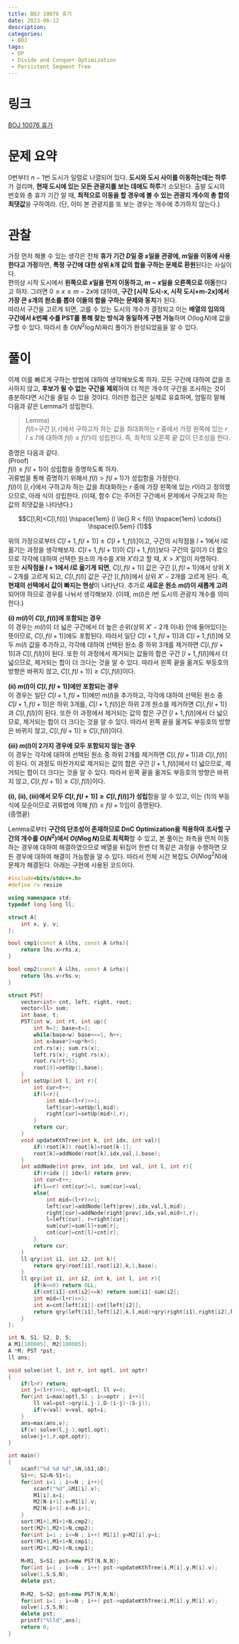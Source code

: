 ```yaml
---
title: BOJ 10076 휴가
date: 2023-06-12
description:
categories:
 - BOJ
tags:
 - DP
 - Divide and Conquer Optimization
 - Persistent Segment Tree
---
```

# 링크
[BOJ 10076 휴가](https://www.acmicpc.net/problem/10076)

# 문제 요약
0번부터 $n-1$번 도시가 일렬로 나열되어 있다. **도시와 도시 사이를 이동하는데는 하루**가 걸리며, **현재 도시에 있는 모든 관광지를 보는 데에도 하루**가 소모된다. 출발 도시의 번호와 총 휴가 기간 알 때, **최적으로 이동을 할 경우에 볼 수 있는 관광지 개수의 총 합의 최댓값**을 구하여라. (단, 이미 본 관광지를 또 보는 경우는 개수에 추가하지 않는다.)   

# 관찰
가장 먼저 해볼 수 있는 생각은 전체 **휴가 기간 $D$일 중 $s$일을 관광에, $m$일을 이동에 사용한다고 가정**하면, **특정 구간에 대한 상위 $k$개 값의 합을 구하는 문제로 환원**된다는 사실이다.   
편의상 시작 도시에서 **왼쪽으로 $x$일을 먼저 이동하고, $m-x$일을 오른쪽으로 이동**한다고 하자. 그러면 $0 \le{} x \le{} m-2x$에 대하여, **구간 [시작 도시-x, 시작 도시+m-2x]에서 가장 큰 $s$개의 원소를 뽑아 이들의 합을 구하는 문제와 동치**가 된다.   
따라서 구간을 고르게 되면, 고를 수 있는 도시의 개수가 결정되고 이는 **배열의 임의의 구간에서 $k$번째 수를 PST를 통해 찾는 방식과 동일하게 구현 가능**하며 $O(\log{N})$에 값을 구할 수 있다. 따라서 총 $O(N^2\log{N})$짜리 풀이가 완성되었음을 알 수 있다.

# 풀이
이제 이를 빠르게 구하는 방법에 대하여 생각해보도록 하자. 모든 구간에 대하여 값을 조사하지 않고, **후보가 될 수 없는 구간을 제외**하여 더 적은 개수의 구간을 조사하는 것이 충분하다면 시간을 줄일 수 있을 것이다. 이러한 접근은 실제로 유효하며, 엄밀히 말해 다음과 같은 Lemma가 성립한다.   

> Lemma)   
> $f(l)=$구간 $[l,r]$에서 구하고자 하는 값을 최대화하는 $r$ 중에서 가장 왼쪽에 있는 $r$   
> $l \le{} l'$에 대하여 $f(l) \le{} f(l')$이 성립한다. 즉, 최적의 오른쪽 끝 값이 단조성을 띈다.

증명은 다음과 같다.   
(Proof)   
$f(l) \le{} f(l+1)$이 성립함을 증명하도록 하자.   
귀류법을 통해 증명하기 위해서 $f(l)>f(l+1)$가 성립함을 가정한다.   
$f(l)$이 $[l,r]$에서 구하고자 하는 값을 최대화하는 $r$ 중에 가장 왼쪽에 있는 $r$이라고 정의했으므로, 아래 식이 성립한다. (이때, 함수 $C$는 주어진 구간에서 문제에서 구하고자 하는 값의 최댓값을 나타낸다.)   

$$C[l,R]<C[l,f(l)] \hspace{1em} (l \le{} R < f(l)) \hspace{1em} \cdots{} \hspace{0.5em} (1)$$

위의 가정으로부터 $C[l+1,f(l+1)] \ge{} C[l+1,f(l)]$이고, 구간의 시작점을 $l+1$에서 $l$로 옮기는 과정을 생각해보자. $C[l+1,f(l+1)]$이 $C[l+1,f(l)]$보다 구간의 길이가 더 짧으므로 각각에 대하여 선택한 원소의 개수를 $X$와 $X'$라고 할 때, $X>X'$임이 자명하다.   
또한 **시작점을 $l+1$에서 $l$로 옮기게 되면**, $C[l,f(l+1)]$ 값은 구간 $[l,f(l+1)]$에서 상위 $X-2$개를 고르게 되고, $C[l,f(l)]$ 값은 구간 $[l,f(l)]$에서 상위 $X'-2$개를 고르게 된다. 즉, **현재의 선택에서 값이 빠지는 현상**이 나타난다. 추가로 **새로운 원소 $m(l)$이 새롭게 고려**되어야 하므로 경우를 나눠서 생각해보자. (이때, $m(l)$은 $l$번 도시의 관광지 개수를 의미한다.)   

**(i) $m(l)$이 $C[l,f(l)]$에 포함되는 경우**   
이 경우는 $m(l)$이 더 넓은 구간에서 더 높은 순위(상위 $X'-2$개 이내) 안에 들어있다는 뜻이므로, $C[l,f(l+1)]$에도 포함된다. 따라서 일단 $C[l+1,f(l+1)]$과 $C[l+1,f(l)]$에 모두 $m(l)$ 값을 추가하고, 각각에 대하여 선택된 원소 중 하위 3개를 제거하면 $C[l,f(l+1)]$과 $C[l,f(l)]$이 된다. 또한 이 과정에서 제거되는 값들의 합은 구간 $[l+1,f(l)]$에서 더 넓으므로, 제거되는 합이 더 크다는 것을 알 수 있다. 따라서 왼쪽 끝을 옮겨도 부등호의 방향은 바뀌지 않고, $C[l,f(l+1)] \ge{} C[l,f(l)]$이다.   

**(ii) $m(l)$이 $C[l,f(l+1)]$에만 포함되는 경우**   
이 경우는 일단 $C[l+1,f(l+1)]$에만 $m(l)$을 추가하고, 각각에 대하여 선택된 원소 중 $C[l+1,f(l+1)]$은 하위 3개를, $C[l+1,f(l)]$은 하위 2개 원소를 제거하면 $C[l,f(l+1)]$과 $C[l,f(l)]$이 된다. 또한 이 과정에서 제거되는 값의 합은 구간 $[l+1,f(l)]$에서 더 넓으므로, 제거되는 합이 더 크다는 것을 알 수 있다. 따라서 왼쪽 끝을 옮겨도 부등호의 방향은 바뀌지 않고, $C[l,f(l+1)] \ge{} C[l,f(l)]$이다.   

**(iii) $m(l)$이 2가지 경우에 모두 포함되지 않는 경우**   
이 경우는 각각에 대하여 선택된 원소 중 하위 2개를 제거하면 $C[l,f(l+1)]$과 $C[l,f(l)]$이 된다. 이 과정도 마찬가지로 제거되는 값의 합은 구간 $[l+1,f(l)]$에서 더 넓으므로, 제거되는 합이 더 크다는 것을 알 수 있다. 따라서 왼쪽 끝을 옮겨도 부등호의 방향은 바뀌지 않고, $C[l,f(l+1)] \ge{} C[l,f(l)]$이다.   

**(i), (ii), (iii)에서 모두 $C[l,f(l+1)] \ge{} C[l,f(l)]$가 성립**함을 알 수 있고, 이는 $(1)$의 부등식에 모순이므로 귀류법에 의해 $f(l) \le{} f(l+1)$임이 증명된다.   
(증명끝)   

Lemma로부터 **구간의 단조성이 존재하므로 DnC Optimization을 적용하여 조사할 구간의 개수를 $O(N^2)$에서 $O(N\log{N})$으로 최적화**할 수 있고, 본 풀이는 좌측을 먼저 이동하는 경우에 대하여 해결하였으므로 배열을 뒤집어 한번 더 똑같은 과정을 수행하면 모든 경우에 대하여 해결이 가능함을 알 수 있다. 따라서 전체 시간 복잡도 $O(N\log^2{N})$에 문제가 해결된다. 아래는 구현에 사용된 코드이다.   

```cpp
#include<bits/stdc++.h>
#define rs resize

using namespace std;
typedef long long ll;

struct A{
    int x, y, v;
};

bool cmp1(const A &lhs, const A &rhs){
    return lhs.x<rhs.x;
}

bool cmp2(const A &lhs, const A &rhs){
    return lhs.v>rhs.v;
}

struct PST{
    vector<int> cnt, left, right, root;
    vector<ll> sum;
    int base, t;
    PST(int w, int rt, int up){
        int h=1; base=t=1;
        while(base<w) base<<=1, h++;
        int x=base*2+up*h+5;
        cnt.rs(x); sum.rs(x);
        left.rs(x); right.rs(x);
        root.rs(rt+5);
        root[0]=setUp(1,base);
    }
    int setUp(int l, int r){
        int cur=t++;
        if(l<r){
            int mid=(l+r)>>1;
            left[cur]=setUp(l,mid);
            right[cur]=setUp(mid+1,r);
        }
        return cur;
    }
    void updateKthTree(int k, int idx, int val){
        if(!root[k]) root[k]=root[k-1];
        root[k]=addNode(root[k],idx,val,1,base);
    }
    int addNode(int prev, int idx, int val, int l, int r){
        if(r<idx || idx<l) return prev;
        int cur=t++;
        if(l==r) cnt[cur]=1, sum[cur]=val;
        else{
            int mid=(l+r)>>1;
            left[cur]=addNode(left[prev],idx,val,l,mid);
            right[cur]=addNode(right[prev],idx,val,mid+1,r);
            l=left[cur], r=right[cur];
            sum[cur]=sum[l]+sum[r];
            cnt[cur]=cnt[l]+cnt[r];
        }
        return cur;
    }
    ll qry(int i1, int i2, int k){
        return qry(root[i1],root[i2],k,1,base);
    }
    ll qry(int i1, int i2, int k, int l, int r){
        if(k<=0) return 0LL;
        if(cnt[i1]-cnt[i2]<=k) return sum[i1]-sum[i2];
        int mid=(l+r)>>1;
        int x=cnt[left[i1]]-cnt[left[i2]];
        return qry(left[i1],left[i2],k,l,mid)+qry(right[i1],right[i2],k-x,mid+1,r);
    }
};

int N, S1, S2, D, S;
A M1[100005], M2[100005];
A *M; PST *pst;
ll ans;

void solve(int l, int r, int optl, int optr)
{
    if(l>r) return;
    int j=(l+r)>>1, opt=optl; ll v=0;
    for(int i=max(optl,S) ; i<=optr ; i++){
        ll val=pst->qry(i,j-1,D-(i-j)-(S-j));
        if(v<val) v=val, opt=i;
    }
    ans=max(ans,v);
    if(v) solve(l,j-1,optl,opt);
    solve(j+1,r,opt,optr);
}

int main()
{
    scanf("%d %d %d",&N,&S1,&D);
    S1++; S2=N-S1+1;
    for(int i=1 ; i<=N ; i++){
        scanf("%d",&M1[i].v);
        M1[i].x=i;
        M2[N-i+1].v=M1[i].v;
        M2[N-i+1].x=N-i+1;
    }
    sort(M1+1,M1+1+N,cmp2);
    sort(M2+1,M2+1+N,cmp2);
    for(int i=1 ; i<=N ; i++) M1[i].y=M2[i].y=i;
    sort(M1+1,M1+1+N,cmp1);
    sort(M2+1,M2+1+N,cmp1);
    
    M=M1, S=S1; pst=new PST(N,N,N);
    for(int i=1 ; i<=N ; i++) pst->updateKthTree(i,M[i].y,M[i].v);
    solve(1,S,S,N);
    delete pst;
    
    M=M2, S=S2; pst=new PST(N,N,N);
    for(int i=1 ; i<=N ; i++) pst->updateKthTree(i,M[i].y,M[i].v);
    solve(1,S,S,N);
    delete pst;
    printf("%lld",ans);
    return 0;
}
```